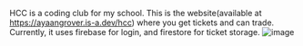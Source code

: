 HCC is a coding club for my school. This is the website(available at https://ayaangrover.is-a.dev/hcc) where you get tickets and can trade. Currently, it uses firebase for login, and firestore for ticket storage.
![image](https://github.com/user-attachments/assets/32250f8e-c124-4756-8e7c-0e138a3f6341)
